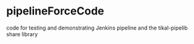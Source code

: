# pipelineForceCode

code for testing and demonstrating Jenkins pipeline and the tikal-pipelib share library

